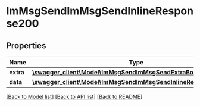 # ImMsgSendImMsgSendInlineResponse200

## Properties
Name | Type | Description | Notes
------------ | ------------- | ------------- | -------------
**extra** | [**\swagger_client\Model\ImMsgSendImMsgSendExtraBody**](ImMsgSendImMsgSendExtraBody.md) |  | [optional] 
**data** | [**\swagger_client\Model\ImMsgSendImMsgSendInlineResponse200Data**](ImMsgSendImMsgSendInlineResponse200Data.md) |  | [optional] 

[[Back to Model list]](../README.md#documentation-for-models) [[Back to API list]](../README.md#documentation-for-api-endpoints) [[Back to README]](../README.md)

